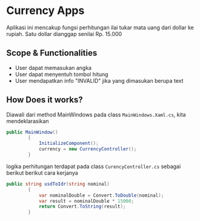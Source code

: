 ﻿# Currency Apps
Aplikasi ini mencakup fungsi perhitungan ilai tukar mata uang dari dollar ke rupiah. Satu dollar dianggap senilai Rp. 15.000

## Scope & Functionalities
- User dapat memasukan angka
- User dapat menyentuh tombol hitung
- User mendapatkan info "INVALID" jika yang dimasukan berupa text

## How Does it works?
Diawali dari method MainWindows pada class `MainWindows.Xaml.cs`, kita mendeklarasikan

```csharp
public MainWindow()
        {
            InitializeComponent();
            currency = new CurrencyController();
        }
```

logika perhitungan terdapat pada class `CurencyController.cs` sebagai berikut
berikut cara kerjanya

```csharp
public string usdToIdr(string nominal)
        {
            var nominalDouble = Convert.ToDouble(nominal);
            var result = nominalDouble * 15000;
            return Convert.ToString(result);
        }
```